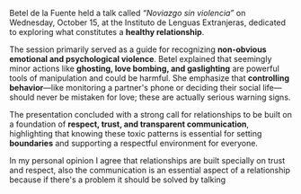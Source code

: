 Betel de la Fuente held a talk called _“Noviazgo sin violencia”_ on Wednesday, October 15, at the Instituto de Lenguas Extranjeras, dedicated to exploring what constitutes a **healthy relationship**.

The session primarily served as a guide for recognizing **non-obvious emotional and psychological violence**. Betel explained that seemingly minor actions like **ghosting, love bombing, and gaslighting** are powerful tools of manipulation and could be harmful. She emphasize that **controlling behavior**—like monitoring a partner's phone or deciding their social life—should never be mistaken for love; these are actually serious warning signs. 

The presentation concluded with a strong call for relationships to be built on a foundation of **respect, trust, and transparent communication**, highlighting that knowing these toxic patterns is essential for setting **boundaries** and supporting a respectful environment for everyone.

In my personal opinion I agree that relationships are built specially on trust and respect, also the communication is an essential aspect of a relationship because if there's a problem it should be solved by talking 